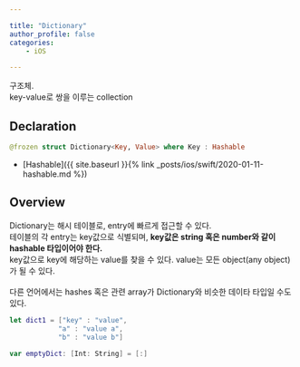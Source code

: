 ```yaml
--- 

title: "Dictionary"
author_profile: false
categories:
    - iOS

---
```

구조체.  
key-value로 쌍을 이루는 collection

## Declaration

``` swift
@frozen struct Dictionary<Key, Value> where Key : Hashable
```

* [Hashable]({{ site.baseurl }}{% link _posts/ios/swift/2020-01-11-hashable.md %})

## Overview

Dictionary는 해시 테이블로, entry에 빠르게 접근할 수 있다.  
테이블의 각 entry는 key값으로 식별되며, <b>key값은 string 혹은 number와 같이 hashable 타입이어야 한다.</b>  
key값으로 key에 해당하는 value를 찾을 수 있다.  value는 모든 object(any object)가 될 수 있다.    
<br>다른 언어에서는 hashes 혹은 관련 array가 Dictionary와 비슷한 데이타 타입일 수도 있다.

``` swift
let dict1 = ["key" : "value", 
            "a" : "value a", 
            "b" : "value b"]
            
var emptyDict: [Int: String] = [:]
```


